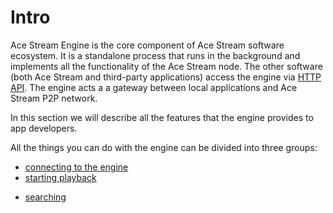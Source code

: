 # Intro

Ace Stream Engine is the core component of Ace Stream software ecosystem. It is a standalone process that runs in the background and implements all the functionality of the Ace Stream node. The other software (both Ace Stream and third-party applications) access the engine via [HTTP API][1]. The engine acts a a gateway between local applications and Ace Stream P2P network.

In this section we will describe all the features that the engine provides to app developers.

All the things you can do with the engine can be divided into three groups:

- [connecting to the engine][2]
- [starting playback][3]
<!-- - [media servers tasks][4] -->
- [searching][5]

[1]: api-reference.md
[2]: connect-to-engine.md
[3]: start-playback.md
[4]: media-server.md
[5]: search.md
